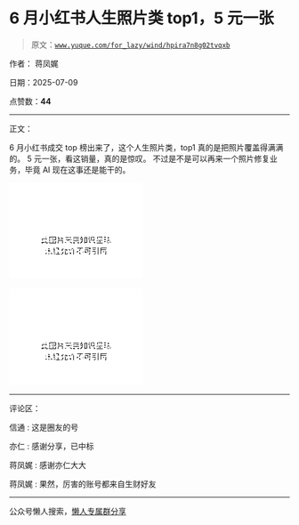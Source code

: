 # 6 月小红书人生照片类 top1，5 元一张

> 原文：[`www.yuque.com/for_lazy/wind/hpira7n8g02tvqxb`](https://www.yuque.com/for_lazy/wind/hpira7n8g02tvqxb)

作者： 蒋凤娓

日期：2025-07-09

点赞数：**44**

* * *

正文：

6 月小红书成交 top 榜出来了，这个人生照片类，top1 真的是把照片覆盖得满满的。 5 元一张，看这销量，真的是惊叹。
不过是不是可以再来一个照片修复业务，毕竟 AI 现在这事还是能干的。

![](img/20c4cc471f326cd252f6d6c97f49f96a.png "None")

![](img/deecadd84ce1c757d721871ed57aa4d7.png "None")

* * *

评论区：

信通 : 这是圈友的号

亦仁 : 感谢分享，已中标

蒋凤娓 : 感谢亦仁大大

蒋凤娓 : 果然，厉害的账号都来自生财好友

* * *

公众号懒人搜索，[懒人专属群分享](https://lazybook.fun/#/blog/group)